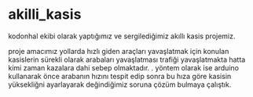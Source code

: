 # akilli_kasis
kodonhal ekibi olarak yaptığımız ve sergilediğimiz akıllı kasis projemiz.

proje amacımız yollarda hızlı giden araçları yavaşlatmak için konulan kasislerin sürekli olarak arabaları yavaşlatması trafiği yavaşlatmakta hatta kimi zaman kazalara dahi sebep olmaktadır. .
yöntem olarak ise arduino kullanarak önce arabanın hızını tespit edip sonra bu hıza göre kasisin yüksekliğni ayarlayarak değindiğimiz soruna çözüm bulmaya çalıştık.
